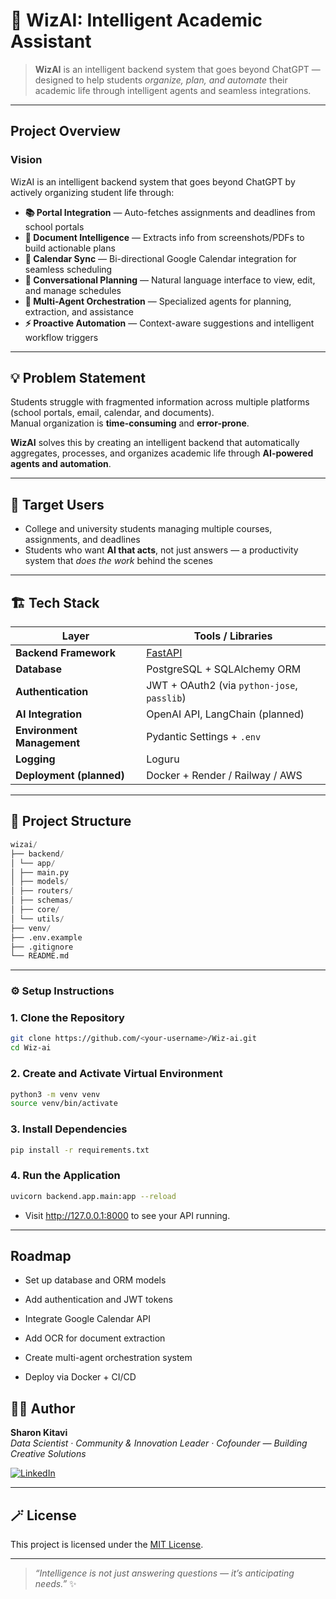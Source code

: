 # 🧠 WizAI: Intelligent Academic Assistant

> **WizAI** is an intelligent backend system that goes beyond ChatGPT — designed to help students *organize, plan, and automate* their academic life through intelligent agents and seamless integrations.

---

## Project Overview

### Vision
WizAI is an intelligent backend system that goes beyond ChatGPT by actively organizing student life through:

- **📚 Portal Integration** — Auto-fetches assignments and deadlines from school portals  
- **🧾 Document Intelligence** — Extracts info from screenshots/PDFs to build actionable plans  
- **📅 Calendar Sync** — Bi-directional Google Calendar integration for seamless scheduling  
- **💬 Conversational Planning** — Natural language interface to view, edit, and manage schedules  
- **🤖 Multi-Agent Orchestration** — Specialized agents for planning, extraction, and assistance  
- **⚡ Proactive Automation** — Context-aware suggestions and intelligent workflow triggers  

---

## 💡 Problem Statement
Students struggle with fragmented information across multiple platforms (school portals, email, calendar, and documents).  
Manual organization is **time-consuming** and **error-prone**.  

**WizAI** solves this by creating an intelligent backend that automatically aggregates, processes, and organizes academic life through **AI-powered agents and automation**.

---

## 👥 Target Users

- College and university students managing multiple courses, assignments, and deadlines  
- Students who want **AI that acts**, not just answers — a productivity system that *does the work* behind the scenes  

---

## 🏗️ Tech Stack

| Layer | Tools / Libraries |
|-------|-------------------|
| **Backend Framework** | [FastAPI](https://fastapi.tiangolo.com/) |
| **Database** | PostgreSQL + SQLAlchemy ORM |
| **Authentication** | JWT + OAuth2 (via `python-jose`, `passlib`) |
| **AI Integration** | OpenAI API, LangChain (planned) |
| **Environment Management** | Pydantic Settings + `.env` |
| **Logging** | Loguru |
| **Deployment (planned)** | Docker + Render / Railway / AWS |

---

## 📂 Project Structure
```python 
wizai/
├── backend/
│ └── app/
│ ├── main.py
│ ├── models/
│ ├── routers/
│ ├── schemas/
│ ├── core/
│ └── utils/
├── venv/
├── .env.example
├── .gitignore
└── README.md
```

---

### ⚙️ Setup Instructions

### 1. Clone the Repository
```bash
git clone https://github.com/<your-username>/Wiz-ai.git
cd Wiz-ai
```
### 2. Create and Activate Virtual Environment
```bash
python3 -m venv venv
source venv/bin/activate
```

### 3. Install Dependencies
```bash
pip install -r requirements.txt
```

### 4. Run the Application
```bash
uvicorn backend.app.main:app --reload
```
- Visit http://127.0.0.1:8000 to see your API running.

---
## Roadmap

- Set up database and ORM models

- Add authentication and JWT tokens

- Integrate Google Calendar API

- Add OCR for document extraction

- Create multi-agent orchestration system

- Deploy via Docker + CI/CD

## 🧍‍♀️ Author

**Sharon Kitavi**  
*Data Scientist · Community & Innovation Leader · Cofounder — Building Creative Solutions*

[![LinkedIn](https://img.shields.io/badge/LinkedIn-blue?logo=linkedin&logoColor=white)](https://www.linkedin.com/in/sharonkitavi)  

---

## 🪄 License

This project is licensed under the [MIT License](LICENSE).

---

> *“Intelligence is not just answering questions — it’s anticipating needs.”* ✨
